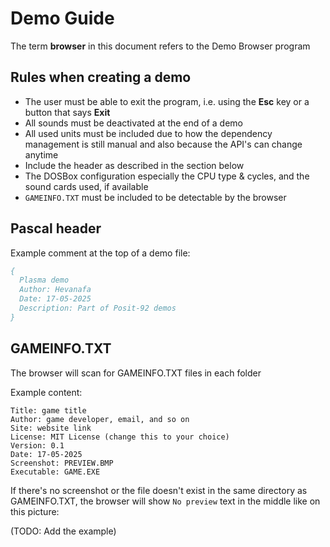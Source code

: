 # Demo Guide

The term **browser** in this document refers to the Demo Browser program


## Rules when creating a demo

- The user must be able to exit the program, i.e. using the **Esc** key or a button that says **Exit**
- All sounds must be deactivated at the end of a demo
- All used units must be included due to how the dependency management is still manual and also because the API's can change anytime
- Include the header as described in the section below
- The DOSBox configuration especially the CPU type & cycles, and the sound cards used, if available
- `GAMEINFO.TXT` must be included to be detectable by the browser


## Pascal header

Example comment at the top of a demo file:

```pascal
{
  Plasma demo
  Author: Hevanafa
  Date: 17-05-2025
  Description: Part of Posit-92 demos
}
```


## GAMEINFO.TXT

The browser will scan for GAMEINFO.TXT files in each folder

Example content:

```
Title: game title
Author: game developer, email, and so on
Site: website link
License: MIT License (change this to your choice)
Version: 0.1
Date: 17-05-2025
Screenshot: PREVIEW.BMP
Executable: GAME.EXE
```

If there's no screenshot or the file doesn't exist in the same directory as GAMEINFO.TXT, the browser will show `No preview` text in the middle like on this picture:

(TODO: Add the example)
